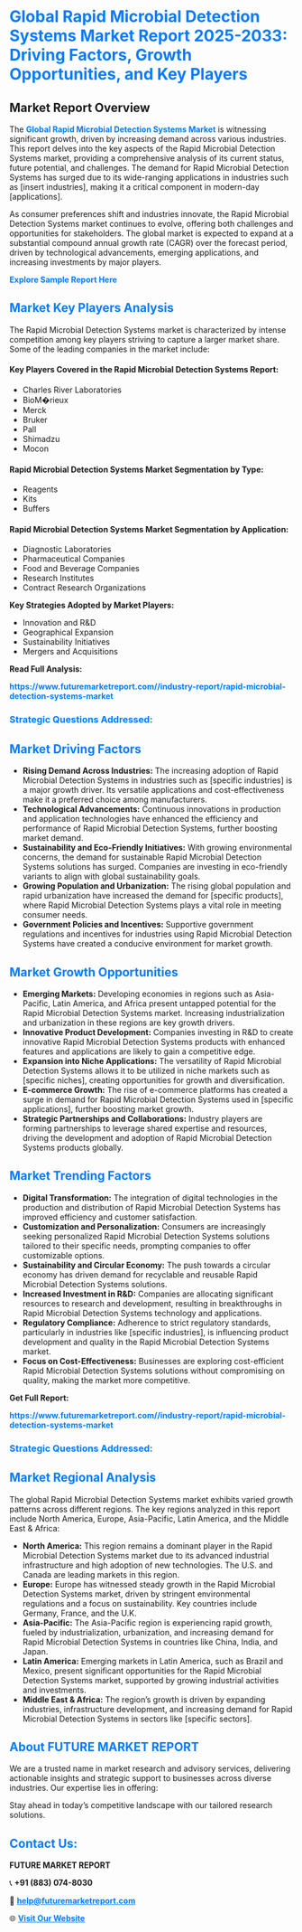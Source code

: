 <h1 style="color: #007BFF;">Global Rapid Microbial Detection Systems Market Report 2025-2033: Driving Factors, Growth Opportunities, and Key Players</h1>

<section id="overview">
<h2>Market Report Overview</h2>
<p>The <a href="https://www.futuremarketreport.com//industry-report/rapid-microbial-detection-systems-market" style="color: #007BFF; text-decoration: none;"><strong>Global Rapid Microbial Detection Systems Market</strong></a> is witnessing significant growth, driven by increasing demand across various industries. This report delves into the key aspects of the Rapid Microbial Detection Systems market, providing a comprehensive analysis of its current status, future potential, and challenges. The demand for Rapid Microbial Detection Systems has surged due to its wide-ranging applications in industries such as [insert industries], making it a critical component in modern-day [applications].</p>
<p>As consumer preferences shift and industries innovate, the Rapid Microbial Detection Systems market continues to evolve, offering both challenges and opportunities for stakeholders. The global market is expected to expand at a substantial compound annual growth rate (CAGR) over the forecast period, driven by technological advancements, emerging applications, and increasing investments by major players.</p>
</section>

<section id="overview">
<p><a href="https://www.futuremarketreport.com//request-sample/reportId=77261" style="color: #007BFF; text-decoration: none;"><strong>Explore Sample Report Here</strong></a></p>
</section>

<section id="key-players">
<h2 style="color: #007BFF;">Market Key Players Analysis</h2>
<p>The Rapid Microbial Detection Systems market is characterized by intense competition among key players striving to capture a larger market share. Some of the leading companies in the market include:</p>
<h4>Key Players Covered in the Rapid Microbial Detection Systems Report:</h4>
<ul><li>Charles River Laboratories</li><li>BioM�rieux</li><li>Merck</li><li>Bruker</li><li>Pall</li><li>Shimadzu</li><li>Mocon</li></ul>
<h4>Rapid Microbial Detection Systems Market Segmentation by Type:</h4>
<ul><li>Reagents</li><li>Kits</li><li>Buffers</li></ul>

<h4>Rapid Microbial Detection Systems Market Segmentation by Application:</h4>
<ul><li>Diagnostic Laboratories</li><li>Pharmaceutical Companies</li><li>Food and Beverage Companies</li><li>Research Institutes</li><li>Contract Research Organizations</li></ul>
<p><strong>Key Strategies Adopted by Market Players:</strong></p>
<ul>
<li>Innovation and R&D</li>
<li>Geographical Expansion</li>
<li>Sustainability Initiatives</li>
<li>Mergers and Acquisitions</li>
</ul>
</section>

<section>
<p><strong>Read Full Analysis: </strong></p><a href="https://www.futuremarketreport.com//industry-report/rapid-microbial-detection-systems-market" style="color: #007BFF; text-decoration: none;"><strong>https://www.futuremarketreport.com//industry-report/rapid-microbial-detection-systems-market</strong></a>
<h3 style="color: #007BFF;">Strategic Questions Addressed:</h3>
</section>

<section id="driving-factors">
<h2 style="color: #007BFF;">Market Driving Factors</h2>
<ul>
<li><strong>Rising Demand Across Industries:</strong> The increasing adoption of Rapid Microbial Detection Systems in industries such as [specific industries] is a major growth driver. Its versatile applications and cost-effectiveness make it a preferred choice among manufacturers.</li>
<li><strong>Technological Advancements:</strong> Continuous innovations in production and application technologies have enhanced the efficiency and performance of Rapid Microbial Detection Systems, further boosting market demand.</li>
<li><strong>Sustainability and Eco-Friendly Initiatives:</strong> With growing environmental concerns, the demand for sustainable Rapid Microbial Detection Systems solutions has surged. Companies are investing in eco-friendly variants to align with global sustainability goals.</li>
<li><strong>Growing Population and Urbanization:</strong> The rising global population and rapid urbanization have increased the demand for [specific products], where Rapid Microbial Detection Systems plays a vital role in meeting consumer needs.</li>
<li><strong>Government Policies and Incentives:</strong> Supportive government regulations and incentives for industries using Rapid Microbial Detection Systems have created a conducive environment for market growth.</li>
</ul>
</section>

<section id="growth-opportunities">
<h2 style="color: #007BFF;">Market Growth Opportunities</h2>
<ul>
<li><strong>Emerging Markets:</strong> Developing economies in regions such as Asia-Pacific, Latin America, and Africa present untapped potential for the Rapid Microbial Detection Systems market. Increasing industrialization and urbanization in these regions are key growth drivers.</li>
<li><strong>Innovative Product Development:</strong> Companies investing in R&D to create innovative Rapid Microbial Detection Systems products with enhanced features and applications are likely to gain a competitive edge.</li>
<li><strong>Expansion into Niche Applications:</strong> The versatility of Rapid Microbial Detection Systems allows it to be utilized in niche markets such as [specific niches], creating opportunities for growth and diversification.</li>
<li><strong>E-commerce Growth:</strong> The rise of e-commerce platforms has created a surge in demand for Rapid Microbial Detection Systems used in [specific applications], further boosting market growth.</li>
<li><strong>Strategic Partnerships and Collaborations:</strong> Industry players are forming partnerships to leverage shared expertise and resources, driving the development and adoption of Rapid Microbial Detection Systems products globally.</li>
</ul>
</section>

<section id="trending-factors">
<h2 style="color: #007BFF;">Market Trending Factors</h2>
<ul>
<li><strong>Digital Transformation:</strong> The integration of digital technologies in the production and distribution of Rapid Microbial Detection Systems has improved efficiency and customer satisfaction.</li>
<li><strong>Customization and Personalization:</strong> Consumers are increasingly seeking personalized Rapid Microbial Detection Systems solutions tailored to their specific needs, prompting companies to offer customizable options.</li>
<li><strong>Sustainability and Circular Economy:</strong> The push towards a circular economy has driven demand for recyclable and reusable Rapid Microbial Detection Systems solutions.</li>
<li><strong>Increased Investment in R&D:</strong> Companies are allocating significant resources to research and development, resulting in breakthroughs in Rapid Microbial Detection Systems technology and applications.</li>
<li><strong>Regulatory Compliance:</strong> Adherence to strict regulatory standards, particularly in industries like [specific industries], is influencing product development and quality in the Rapid Microbial Detection Systems market.</li>
<li><strong>Focus on Cost-Effectiveness:</strong> Businesses are exploring cost-efficient Rapid Microbial Detection Systems solutions without compromising on quality, making the market more competitive.</li>
</ul>
</section>

<section>
<p><strong>Get Full Report: </strong></p><a href="https://www.futuremarketreport.com//industry-report/rapid-microbial-detection-systems-market" style="color: #007BFF; text-decoration: none;"><strong>https://www.futuremarketreport.com//industry-report/rapid-microbial-detection-systems-market</strong></a>
<h3 style="color: #007BFF;">Strategic Questions Addressed:</h3>
</section>


<section id="regional-analysis">
<h2 style="color: #007BFF;">Market Regional Analysis</h2>
<p>The global Rapid Microbial Detection Systems market exhibits varied growth patterns across different regions. The key regions analyzed in this report include North America, Europe, Asia-Pacific, Latin America, and the Middle East & Africa:</p>
<ul>
<li><strong>North America:</strong> This region remains a dominant player in the Rapid Microbial Detection Systems market due to its advanced industrial infrastructure and high adoption of new technologies. The U.S. and Canada are leading markets in this region.</li>
<li><strong>Europe:</strong> Europe has witnessed steady growth in the Rapid Microbial Detection Systems market, driven by stringent environmental regulations and a focus on sustainability. Key countries include Germany, France, and the U.K.</li>
<li><strong>Asia-Pacific:</strong> The Asia-Pacific region is experiencing rapid growth, fueled by industrialization, urbanization, and increasing demand for Rapid Microbial Detection Systems in countries like China, India, and Japan.</li>
<li><strong>Latin America:</strong> Emerging markets in Latin America, such as Brazil and Mexico, present significant opportunities for the Rapid Microbial Detection Systems market, supported by growing industrial activities and investments.</li>
<li><strong>Middle East & Africa:</strong> The region’s growth is driven by expanding industries, infrastructure development, and increasing demand for Rapid Microbial Detection Systems in sectors like [specific sectors].</li>
</ul>
</section>

<footer>
<h2 style="color: #007BFF;">About FUTURE MARKET REPORT</h2>
<p>We are a trusted name in market research and advisory services, delivering actionable insights and strategic support to businesses across diverse industries. Our expertise lies in offering:</p>

<p>Stay ahead in today’s competitive landscape with our tailored research solutions.</p>

<h2 style="color: #007BFF;">Contact Us:</h2>
<p><strong>FUTURE MARKET REPORT</strong></p>
<p>📞 <strong>+91 (883) 074-8030</strong></p>
<p>📧 <strong><a href="mailto:help@futuremarketreport.com" style="color: #007BFF;">help@futuremarketreport.com</a></strong></p>
<p>🌐 <strong><a href="https://www.futuremarketreport.com/" style="color: #007BFF;">Visit Our Website</a></strong></p>
</footer>
